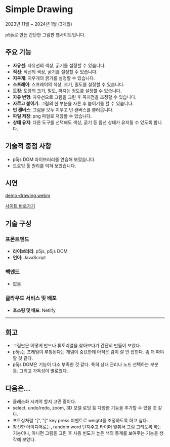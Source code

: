 # Simple Drawing

2023년 11월 ~ 2024년 1월 (3개월)

p5js로 만든 간단한 그림판 웹사이트입니다.

## 주요 기능
- **자유선**: 자유선의 색상, 굵기를 설정할 수 있습니다.
- **직선**: 직선의 색상, 굵기를 설정할 수 있습니다.
- **지우개**: 지우개의 굵기를 설정할 수 있습니다.
- **스프레이**: 스프레이의 색상, 크기, 밀도를 설정할 수 있습니다.
- **도장**: 도장의 크기, 밀도, 퍼지는 정도를 설정할 수 있습니다.
- **자유 변형**: 자유선으로 그림을 그린 후 꼭지점을 조정할 수 있습니다.
- **자르고 붙이기**: 그림의 한 부분을 자른 후 붙이기를 할 수 있습니다.
- **빈 캔버스**: 그림을 모두 지우고 빈 캔버스를 불러옵니다.
- **파일 저장**: png 파일로 저장할 수 있습니다.
- **상태 유지**: 다른 도구를 선택해도 색상, 굵기 등 옵션 상태가 유지될 수 있도록 합니다.

## 기술적 중점 사항
- p5js DOM 라이브러리를 연습해 보았습니다.
- 드로잉 툴 원리를 익혀 보았습니다.

## 시연
[demo-drawing.webm](https://github.com/urbanscratcher/project-simple-drawing/assets/17016494/7f3eb368-1d08-4daf-9ac2-f385d349c133)

[사이트 바로가기](https://joun-drawing.netlify.app)

## 기술 구성

### 프론트엔드
- **라이브러리**: p5js, p5js DOM
- **언어**: JavaScript

### 백엔드
- 없음

### 클라우드 서비스 및 배포
- **호스팅 및 배포**: Netlify

---

## 회고
- 그림판은 어떻게 만드나 튜토리얼을 찾아보다가 간단히 만들어 보았다.
- p5js는 프레임이 루핑된다는 개념이 중요한데 아직은 감이 잘 안 잡힌다. 좀 더 파야할 것 같다.
- p5js DOM은 기능이 다소 부족한 것 같다. 특히 상태 관리나 노드 선택하는 부분 등. 그리고 가독성이 별로였다.
  
## 다음은...

- 클래스화 시켜야 할지 고민 중이다.
- select, undo/redo, zoom, 3D 모델 로딩 등 다양한 기능을 추가할 수 있을 것 같다.
- 포토샵처럼 "\[", "\[" key press 이벤트로 weight를 조정하도록 하고 싶다.
- 참신한 아이디어로는, random word 던져주고 타이머 맞춰서 그림 그리도록 하는 기능이나, 아니면 그림을 그린 후 사용 빈도가 높은 색의 통계를 보여주는 기능을 생각해 보았다.
